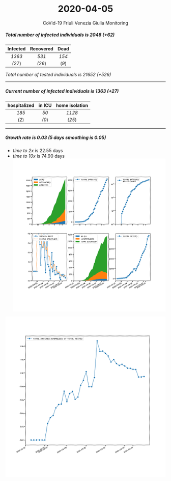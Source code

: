 <div align='center'>

# 2020-04-05
CoVid-19 Friuli Venezia Giulia Monitoring
</div>

##### Total number of infected individuals is 2048 (+62)
Infected | Recovered | Dead
:---: | :---: | :---:
*1363* | *531* | *154*
*(27*) | *(26*) | (*9*)

*Total number of tested individuals is 21652 (+526)*
***
##### Current number of infected individuals is 1363 (+27)
hospitalized | in ICU | home isolation
:---: | :---: | :---:
*185* |*50* |*1128*
*(2*) |*(0*) |*(25*)
***
##### Growth rate is 0.03 (5 days smoothing is 0.05)
- *time to 2x* is 22.55 days
- *time to 10x* is 74.90 days
![stats][stats]

![infected_normalized][infected_normalized]

[stats]: stats_FriuliVeneziaGiulia.png
[infected_normalized]: infected_normalized_FriuliVeneziaGiulia.png
